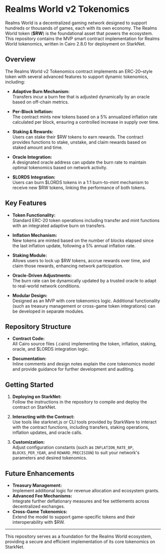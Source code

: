 # Realms World v2 Tokenomics

Realms World is a decentralized gaming network designed to support hundreds or thousands of games, each with its own economy. The Realms World token (**$RW**) is the foundational asset that powers the ecosystem. This repository contains the MVP smart contract implementation for Realms World tokenomics, written in Cairo 2.8.0 for deployment on StarkNet.

## Overview

The Realms World v2 Tokenomics contract implements an ERC-20–style token with several advanced features to support dynamic tokenomics, including:

- **Adaptive Burn Mechanism:**  
  Transfers incur a burn fee that is adjusted dynamically by an oracle based on off-chain metrics.
  
- **Per-Block Inflation:**  
  The contract mints new tokens based on a 5% annualized inflation rate calculated per block, ensuring a controlled increase in supply over time.
  
- **Staking & Rewards:**  
  Users can stake their $RW tokens to earn rewards. The contract provides functions to stake, unstake, and claim rewards based on staked amount and time.
  
- **Oracle Integration:**  
  A designated oracle address can update the burn rate to maintain optimal tokenomics based on network activity.
  
- **$LORDS Integration:**  
  Users can burn $LORDS tokens in a 1:1 burn-to-mint mechanism to receive new $RW tokens, linking the performance of both tokens.

## Key Features

- **Token Functionality:**  
  Standard ERC-20 token operations including transfer and mint functions with an integrated adaptive burn on transfers.
  
- **Inflation Mechanism:**  
  New tokens are minted based on the number of blocks elapsed since the last inflation update, following a 5% annual inflation rate.
  
- **Staking Module:**  
  Allows users to lock up $RW tokens, accrue rewards over time, and claim those rewards, enhancing network participation.
  
- **Oracle-Driven Adjustments:**  
  The burn rate can be dynamically updated by a trusted oracle to adapt to real-world network conditions.
  
- **Modular Design:**  
  Designed as an MVP with core tokenomics logic. Additional functionality (such as treasury management or cross-game token integrations) can be developed in separate modules.

## Repository Structure

- **Contract Code:**  
  All Cairo source files (.cairo) implementing the token, inflation, staking, oracle, and $LORDS integration logic.
  
- **Documentation:**  
  Inline comments and design notes explain the core tokenomics model and provide guidance for further development and auditing.

## Getting Started

1. **Deploying on StarkNet:**  
   Follow the instructions in the repository to compile and deploy the contract on StarkNet.

2. **Interacting with the Contract:**  
   Use tools like starknet.js or CLI tools provided by StarkWare to interact with the contract functions, including transfers, staking operations, inflation updates, and oracle calls.

3. **Customization:**  
   Adjust configuration constants (such as `INFLATION_RATE_BP`, `BLOCKS_PER_YEAR`, and `REWARD_PRECISION`) to suit your network's parameters and desired tokenomics.

## Future Enhancements

- **Treasury Management:**  
  Implement additional logic for revenue allocation and ecosystem grants.
- **Advanced Fee Mechanisms:**  
  Integrate further deflationary measures and fee settlements across decentralized exchanges.
- **Cross-Game Tokenomics:**  
  Extend the model to support game-specific tokens and their interoperability with $RW.

---

This repository serves as a foundation for the Realms World ecosystem, providing a secure and efficient implementation of its core tokenomics on StarkNet.
